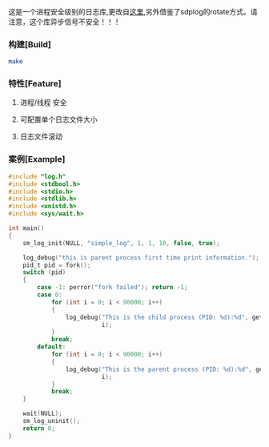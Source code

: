 这是一个进程安全级别的日志库,更改自[这里](https://github.com/rxi/log.c),另外借鉴了sdplog的rotate方式。请注意，这个库异步信号不安全！！！
### 构建[Build]

```bash
make
```

### 特性[Feature]

1. 进程/线程 安全

2. 可配置单个日志文件大小

3. 日志文件滚动

### 案例[Example]

```C
#include "log.h"
#include <stdbool.h>
#include <stdio.h>
#include <stdlib.h>
#include <unistd.h>
#include <sys/wait.h>

int main()
{
    sm_log_init(NULL, "simple_log", 1, 1, 10, false, true);

    log_debug("this is parent process first time print information.");
    pid_t pid = fork();
    switch (pid)
    {
        case -1: perror("fork failed"); return -1;
        case 0:
            for (int i = 0; i < 90000; i++)
            {
                log_debug("This is the child process (PID: %d):%d", getpid(),
                          i);
            }
            break;
        default:
            for (int i = 0; i < 90000; i++)
            {
                log_debug("This is the parent process (PID: %d):%d", getpid(),
                          i);
            }
            break;
    }

    wait(NULL);
    sm_log_uninit();
    return 0;
}
```
